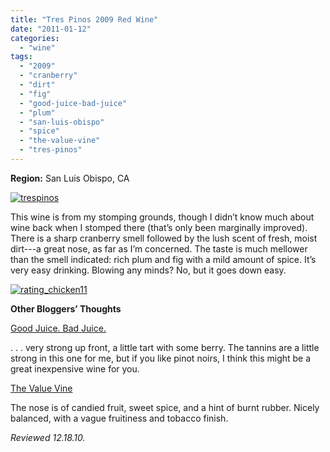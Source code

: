 ```yaml
---
title: "Tres Pinos 2009 Red Wine"
date: "2011-01-12"
categories: 
  - "wine"
tags: 
  - "2009"
  - "cranberry"
  - "dirt"
  - "fig"
  - "good-juice-bad-juice"
  - "plum"
  - "san-luis-obispo"
  - "spice"
  - "the-value-vine"
  - "tres-pinos"
---
```


**Region:** San Luis Obispo, CA

[![](http://s3.amazonaws.com/thegourmez-wpmedia/2011/01/trespinos.jpg "trespinos")](http://s3.amazonaws.com/thegourmez-wpmedia/2011/01/trespinos.jpg)

This wine is from my stomping grounds, though I didn’t know much about wine back when I stomped there (that’s only been marginally improved). There is a sharp cranberry smell followed by the lush scent of fresh, moist dirt---a great nose, as far as I’m concerned. The taste is much mellower than the smell indicated: rich plum and fig with a mild amount of spice. It’s very easy drinking. Blowing any minds? No, but it goes down easy.

[![](http://s3.amazonaws.com/thegourmez-wpmedia/2009/02/rating_chicken11.gif "rating_chicken11")](http://s3.amazonaws.com/thegourmez-wpmedia/2009/02/rating_chicken11.gif)

**Other Bloggers’ Thoughts**

[Good Juice. Bad Juice.](http://goodjuicebadjuice.com/wordpress/?p=1021)

. . . very strong up front, a little tart with some berry. The tannins are a little strong in this one for me, but if you like pinot noirs, I think this might be a great inexpensive wine for you.

[The Value Vine](http://www.thevaluevine.com/2010/11/15/2009-tres-pinos-%E2%80%93-three-pines-cuvee/)

The nose is of candied fruit, sweet spice, and a hint of burnt rubber. Nicely balanced, with a vague fruitiness and tobacco finish.

_Reviewed 12.18.10._
